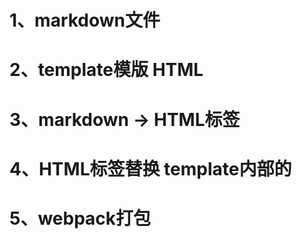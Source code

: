 # 1、markdown文件
# 2、template模版 HTML
# 3、markdown -> HTML标签
# 4、HTML标签替换 template内部的 <!-- inner -->
# 5、webpack打包
